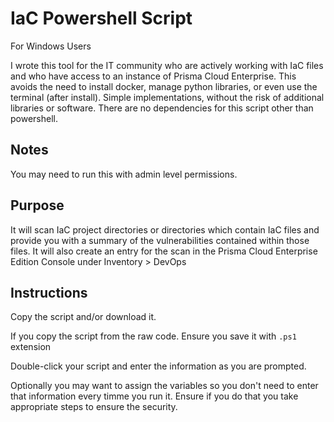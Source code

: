# IaC Powershell Script

For Windows Users

I wrote this tool for the IT community who are actively working with IaC files and who have access to an instance of Prisma Cloud Enterprise. This avoids the need to install docker, manage python libraries, or even use the terminal (after install). Simple implementations, without the risk of additional libraries or software. There are no dependencies for this script other than powershell. 

## Notes

You may need to run this with admin level permissions. 

## Purpose

It will scan IaC project directories or directories which contain IaC files and provide you with a summary of the vulnerabilities contained within those files. It will also create an entry for the scan in the Prisma Cloud Enterprise Edition Console under Inventory > DevOps


## Instructions
Copy the script and/or download it. 

If you copy the script from the raw code. Ensure you save it with `.ps1` extension

Double-click your script and enter the information as you are prompted.  

Optionally you may want to assign the variables so you don't need to enter that information every timme you run it. Ensure if you do that you take appropriate steps to ensure the security. 


